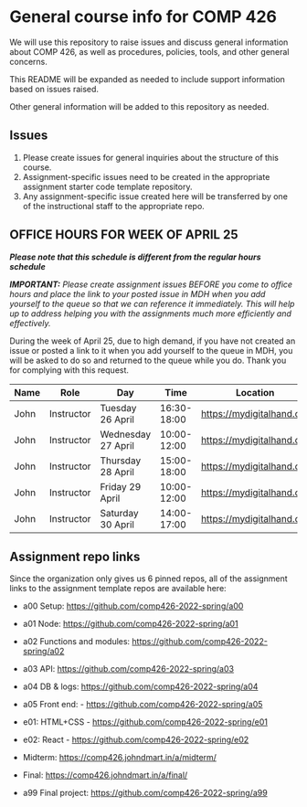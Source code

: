# General course info for COMP 426

We will use this repository to raise issues and discuss general information about COMP 426, as well as procedures, policies, tools, and other general concerns.

This README will be expanded as needed to include support information based on issues raised. 

Other general information will be added to this repository as needed.

## Issues

1. Please create issues for general inquiries about the structure of this course.
2. Assignment-specific issues need to be created in the appropriate assignment starter code template repository.
3. Any assignment-specific issue created here will be transferred by one of the instructional staff to the appropriate repo.

## OFFICE HOURS FOR WEEK OF APRIL 25

***Please note that this schedule is different from the regular hours schedule***

***IMPORTANT:** Please create assignment issues BEFORE you come to office hours and place the link to your posted issue in MDH when you add yourself to the queue so that we can reference it immediately. This will help up to address helping you with the assignments much more efficiently and effectively.*

During the week of April 25, due to high demand, if you have not created an issue or posted a link to it when you add yourself to the queue in MDH, you will be asked to do so and returned to the queue while you do. Thank you for complying with this request.

| Name | Role | Day | Time | Location |
| --- | --- | --- | --- | --- |
| John | Instructor | Tuesday 26 April | 16:30-18:00 | https://mydigitalhand.org |
| John | Instructor | Wednesday 27 April | 10:00-12:00 | https://mydigitalhand.org |
| John | Instructor | Thursday 28 April | 15:00-18:00 | https://mydigitalhand.org |
| John | Instructor | Friday 29 April | 10:00-12:00 | https://mydigitalhand.org |
| John | Instructor | Saturday 30 April | 14:00-17:00 | https://mydigitalhand.org |

<!--

| Name | Role | Day | Time | Location |
| --- | --- | --- | --- | --- |
| Cameron | TA | Monday | 13:00-15:00 | https://mydigitalhand.org |
| Ellis | LA | Monday | 16:00-18:00 | https://mydigitalhand.org |
| Arpita| LA | Tuesday | 9:30-11:30| https://mydigitalhand.org |
| Dylan | LA | Tuesday | 13:30-15:30 | https://mydigitalhand.org |
| John | Instructor | Tuesday | 16:45-17:45 | https://mydigitalhand.org |
| Cameron | TA | Wednesday | 13:00-15:00 | https://mydigitalhand.org |
| Sam | LA | Wednesday | 13:00-15:00 | https://mydigitalhand.org |
| Ose | LA | Wednesday | 15:30-16:30 | https://mydigitalhand.org |
| Ellis | LA | Wednesday | 16:00-18:00 | https://mydigitalhand.org |
| Arpita | LA | Thursday | 9:30-11:30 | https://mydigitalhand.org |
| Mohaiminul | TA | Thursday | 11:00-13:00 | https://mydigitalhand.org |
| Dylan | LA | Thursday | 13:30-15:30 | https://mydigitalhand.org |
| John | Instructor | Thursday | 16:45-17:45 | https://mydigitalhand.org |
| Sam | LA | Friday | 13:00-15:00 | https://mydigitalhand.org |
| Ose | LA | Friday | 15:30-16:30 | https://mydigitalhand.org |

-->

## Assignment repo links

Since the organization only gives us 6 pinned repos, all of the assignment links to the assignment template repos are available here:

- a00 Setup: https://github.com/comp426-2022-spring/a00

- a01 Node: https://github.com/comp426-2022-spring/a01

- a02 Functions and modules: https://github.com/comp426-2022-spring/a02

- a03 API: https://github.com/comp426-2022-spring/a03

- a04 DB & logs: https://github.com/comp426-2022-spring/a04

- a05 Front end: - https://github.com/comp426-2022-spring/a05

- e01: HTML+CSS - https://github.com/comp426-2022-spring/e01

- e02: React - https://github.com/comp426-2022-spring/e02

- Midterm: https://comp426.johndmart.in/a/midterm/

- Final: https://comp426.johndmart.in/a/final/

- a99 Final project: https://github.com/comp426-2022-spring/a99
